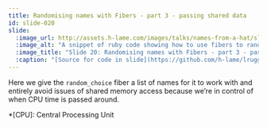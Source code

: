 ```yaml
---
title: Randomising names with Fibers - part 3 - passing shared data
id: slide-020
slide:
  :image_url: http://assets.h-lame.com/images/talks/names-from-a-hat/slides/020.png
  :image_alt: "A snippet of ruby code showing how to use fibers to randomise names from an array - the first call to `Fiber#resume` and call to `Fiber.new` are highlighted; source: https://github.com/h-lame/lruggery/blob/4e02855d64a111c8ee72e1a736da7a868384a1f8/names_from_a_hat/randomize_speakers.rb"
  :image_title: "Slide 20: Randomising names with Fibers - part 3 - passing shared data"
  :caption: "[Source for code in slide](https://github.com/h-lame/lruggery/blob/4e02855d64a111c8ee72e1a736da7a868384a1f8/names_from_a_hat/randomize_speakers.rb)\n"
---
```

Here we give the `random_choice` fiber a list of names for it to work with and entirely avoid issues of shared memory access because we’re in control of when CPU time is passed around.

*[CPU]: Central Processing Unit
